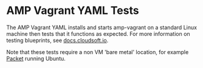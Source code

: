 # AMP Vagrant YAML Tests

The AMP Vagrant YAML installs and starts amp-vagrant on a standard Linux machine then tests that it functions as expected. For 
more information on testing blueprints, see [docs.cloudsoft.io](http://docs.cloudsoft.io/blueprints/tips-testing/test-framework/index.html).

Note that these tests require a non VM 'bare metal' location, for example [Packet](https://www.packet.net) running Ubuntu.

 